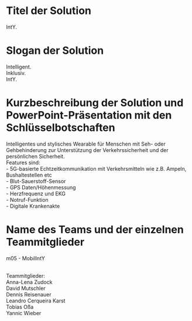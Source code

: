 # Titel der Solution

IntY.

# Slogan der Solution

Intelligent.<br>
Inklusiv.<br>
IntY.

# Kurzbeschreibung der Solution und PowerPoint-Präsentation mit den Schlüsselbotschaften

Intelligentes und stylisches Wearable für Menschen mit Seh- oder Gehbehinderung zur Unterstützung der Verkehrssicherheit und der persönlichen Sicherheit.<br>
Features sind:<br>
		- 5G-basierte Echtzeitkommunikation mit Verkehrsmitteln wie z.B. Ampeln, Bushaltestellen etc <br>
		- Blut-Sauerstoff-Sensor <br>
		- GPS Daten/Höhenmessung <br>
		- Herzfrequenz und EKG <br>
		- Notruf-Funktion <br>
		- Digitale Krankenakte <br>

# Name des Teams und der einzelnen Teammitglieder

m05 - MobilIntY <br><br>

Teammitglieder: <br>
Anna-Lena Zudock <br>
David Mutschler <br>
Dennis Reisenauer <br>
Leandro Cerqueira Karst <br>
Tobias Oßa <br>
Yannic Wieber
